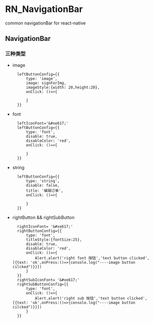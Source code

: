 # RN_NavigationBar
common navigationBar for react-native


##  NavigationBar
### 三种类型

- image

		leftButtonConfig={{
			type: 'image',
			image: signForImg,
			imageStyle:{width: 20,height:20},
			onClick: ()=>{
	
			}
		}}
		
- font

		leftIconFont='&#xe617;'
		leftButtonConfig={{
			type: 'font',
			disable: true,
			disableColor: 'red',
			onClick: ()=>{
				
			}
		}}
	
- string

		leftButtonConfig={{
 			type: 'string',
	 		disable: false,
	 		title: '编辑订单',
	 		onClick: ()=>{
	 			
	 		}
	 	}}
		 	
- rightButton && rightSubButton
	
		rightIconFont= '&#xe617;'
		rightButtonConfig={{
			type: 'font',
			titleStyle:{fontSize:25},
			disable: true,
			disableColor: 'red',
			onClick: ()=>{
				Alert.alert('right font 按钮','text button clicked',[{text: 'ok',onPress:()=>{console.log("----image button cilcked")}}])
			}
		}}
		rightSubIconFont= '&#xe617;'
		rightSubButtonConfig={{
			type: 'font',
			onClick: ()=>{
				Alert.alert('right sub 按钮','text button clicked',[{text: 'ok',onPress:()=>{console.log("----image button cilcked")}}])
			}
		}}